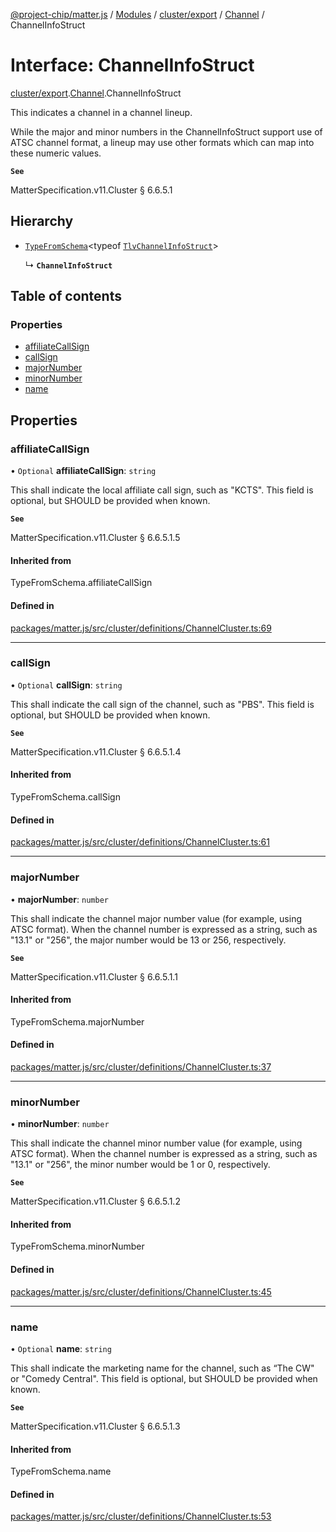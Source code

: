 [@project-chip/matter.js](../README.md) / [Modules](../modules.md) / [cluster/export](../modules/cluster_export.md) / [Channel](../modules/cluster_export.Channel.md) / ChannelInfoStruct

# Interface: ChannelInfoStruct

[cluster/export](../modules/cluster_export.md).[Channel](../modules/cluster_export.Channel.md).ChannelInfoStruct

This indicates a channel in a channel lineup.

While the major and minor numbers in the ChannelInfoStruct support use of ATSC channel format, a lineup may use
other formats which can map into these numeric values.

**`See`**

MatterSpecification.v11.Cluster § 6.6.5.1

## Hierarchy

- [`TypeFromSchema`](../modules/tlv_export.md#typefromschema)\<typeof [`TlvChannelInfoStruct`](../modules/cluster_export.Channel.md#tlvchannelinfostruct)\>

  ↳ **`ChannelInfoStruct`**

## Table of contents

### Properties

- [affiliateCallSign](cluster_export.Channel.ChannelInfoStruct.md#affiliatecallsign)
- [callSign](cluster_export.Channel.ChannelInfoStruct.md#callsign)
- [majorNumber](cluster_export.Channel.ChannelInfoStruct.md#majornumber)
- [minorNumber](cluster_export.Channel.ChannelInfoStruct.md#minornumber)
- [name](cluster_export.Channel.ChannelInfoStruct.md#name)

## Properties

### affiliateCallSign

• `Optional` **affiliateCallSign**: `string`

This shall indicate the local affiliate call sign, such as "KCTS". This field is optional, but SHOULD be
provided when known.

**`See`**

MatterSpecification.v11.Cluster § 6.6.5.1.5

#### Inherited from

TypeFromSchema.affiliateCallSign

#### Defined in

[packages/matter.js/src/cluster/definitions/ChannelCluster.ts:69](https://github.com/project-chip/matter.js/blob/904d0c9b952b91f28a21803759c5e5c66ee4d272/packages/matter.js/src/cluster/definitions/ChannelCluster.ts#L69)

___

### callSign

• `Optional` **callSign**: `string`

This shall indicate the call sign of the channel, such as "PBS". This field is optional, but SHOULD be
provided when known.

**`See`**

MatterSpecification.v11.Cluster § 6.6.5.1.4

#### Inherited from

TypeFromSchema.callSign

#### Defined in

[packages/matter.js/src/cluster/definitions/ChannelCluster.ts:61](https://github.com/project-chip/matter.js/blob/904d0c9b952b91f28a21803759c5e5c66ee4d272/packages/matter.js/src/cluster/definitions/ChannelCluster.ts#L61)

___

### majorNumber

• **majorNumber**: `number`

This shall indicate the channel major number value (for example, using ATSC format). When the channel number
is expressed as a string, such as "13.1" or "256", the major number would be 13 or 256, respectively.

**`See`**

MatterSpecification.v11.Cluster § 6.6.5.1.1

#### Inherited from

TypeFromSchema.majorNumber

#### Defined in

[packages/matter.js/src/cluster/definitions/ChannelCluster.ts:37](https://github.com/project-chip/matter.js/blob/904d0c9b952b91f28a21803759c5e5c66ee4d272/packages/matter.js/src/cluster/definitions/ChannelCluster.ts#L37)

___

### minorNumber

• **minorNumber**: `number`

This shall indicate the channel minor number value (for example, using ATSC format). When the channel number
is expressed as a string, such as "13.1" or "256", the minor number would be 1 or 0, respectively.

**`See`**

MatterSpecification.v11.Cluster § 6.6.5.1.2

#### Inherited from

TypeFromSchema.minorNumber

#### Defined in

[packages/matter.js/src/cluster/definitions/ChannelCluster.ts:45](https://github.com/project-chip/matter.js/blob/904d0c9b952b91f28a21803759c5e5c66ee4d272/packages/matter.js/src/cluster/definitions/ChannelCluster.ts#L45)

___

### name

• `Optional` **name**: `string`

This shall indicate the marketing name for the channel, such as “The CW" or "Comedy Central". This field is
optional, but SHOULD be provided when known.

**`See`**

MatterSpecification.v11.Cluster § 6.6.5.1.3

#### Inherited from

TypeFromSchema.name

#### Defined in

[packages/matter.js/src/cluster/definitions/ChannelCluster.ts:53](https://github.com/project-chip/matter.js/blob/904d0c9b952b91f28a21803759c5e5c66ee4d272/packages/matter.js/src/cluster/definitions/ChannelCluster.ts#L53)
